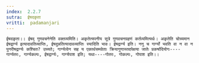 ```yaml
---
index:  2.2.7
sutra:  ईषदकृता
vritti:  padamanjari
---
```


	ईषदकृता।। ईषद् गुणवचनेनेति वक्तव्यमिति। अकृतेत्यपनीय सूत्रे गुणवचनग्रहणं कर्तव्यमित्यर्थः। अकृतेति चोच्यमान ईषद्रार्ग्य इत्यादावतिव्याप्तिः, ईषदुन्नतित्यादावव्याप्तिः स्यादिति भावः। ईषद्रार्ग्य इति। ननु च गार्ग्यो भवति वा न वा न पुनरीषद्रार्ग्यः कश्चित? उच्यते; गार्ग्यत्वेन सह य एकार्थसमवेताः क्रियागुणास्तदपेक्षया जातेः प्रकर्षादियोगः----गार्ग्यतरः, गार्ग्यकल्पः, ईषद्रार्ग्यः, गार्ग्यपाश इति; यथा----गोतरः, गोकल्पः, गोपाश इति।।
